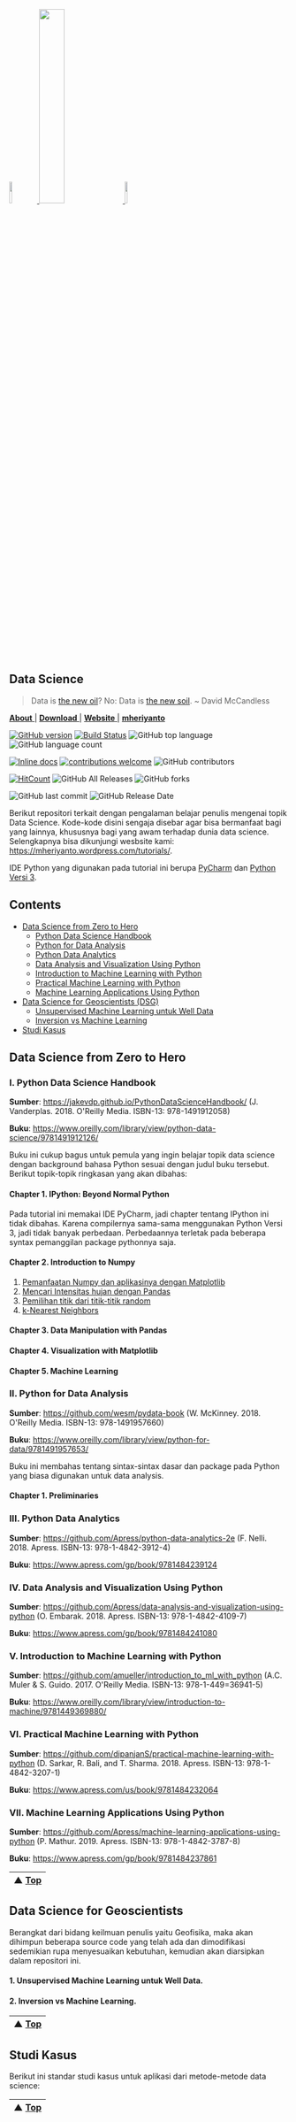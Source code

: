 <a Data Science href="https://mheriyanto.wordpress.com/tutorials/">
  <img src="https://avatars3.githubusercontent.com/u/22278148?s=460&v=4" width="10%">
</a>
<a Data Science href="https://mheriyanto.wordpress.com/tutorials/">
  <img src="https://www.python.org/static/community_logos/python-logo-master-v3-TM.png" width="30%">
</a>
<a Data Science href="https://mheriyanto.wordpress.com/tutorials/">
  <img src="https://upload.wikimedia.org/wikipedia/commons/thumb/a/a1/PyCharm_Logo.svg/128px-PyCharm_Logo.svg.png" width="10%">
</a>

## Data Science
> Data is [the new oil](https://medium.com/project-2030/data-is-the-new-oil-a-ludicrous-proposition-1d91bba4f294)? No: Data is [the new soil](https://towardsdatascience.com/data-is-not-the-new-oil-bdb31f61bc2d). ~ David McCandless

[**About** ](https://github.com/mheriyanto/Data-Science) |
[**Download** ](https://github.com/mheriyanto/Data-Science/archive/v1.0.tar.gz) |
[**Website** ](https://mheriyanto.wordpress.com/tutorials/) |
[**mheriyanto** ](https://github.com/mheriyanto)


[![GitHub version](https://badge.fury.io/gh/mheriyanto%2FData-Science.svg)](https://badge.fury.io/gh/mheriyanto%2FData-Science)
[![Build Status](https://travis-ci.org/dwyl/esta.svg?branch=master)](https://travis-ci.org/mheriyanto/Data-Science)
![GitHub top language](https://img.shields.io/github/languages/top/mheriyanto/Data-Science.svg)
![GitHub language count](https://img.shields.io/github/languages/count/mheriyanto/Data-Science.svg)

[![Inline docs](http://inch-ci.org/github/dwyl/hapi-auth-jwt2.svg?branch=master)](http://inch-ci.org/mheriyanto/Data-Science/hapi-auth-jwt2)
[![contributions welcome](https://img.shields.io/badge/contributions-welcome-brightgreen.svg?style=flat)](https://github.com/mheriyanto/Data-Science/issues)
![GitHub contributors](https://img.shields.io/github/contributors/mheriyanto/Data-Science.svg)

[![HitCount](http://hits.dwyl.com/mheriyanto/Data-Science.svg)](http://hits.dwyl.com/mheriyanto/Data-Science)
![GitHub All Releases](https://img.shields.io/github/downloads/mheriyanto/Data-Science/total.svg)
![GitHub forks](https://img.shields.io/github/forks/mheriyanto/Data-Science.svg?style=social)

![GitHub last commit](https://img.shields.io/github/last-commit/mheriyanto/Data-Science.svg)
![GitHub Release Date](https://img.shields.io/github/release-date/mheriyanto/Data-Science.svg)

Berikut repositori terkait dengan pengalaman belajar penulis mengenai topik Data Science. Kode-kode disini sengaja disebar agar bisa bermanfaat bagi yang lainnya, khususnya bagi yang awam terhadap dunia data science. Selengkapnya bisa dikunjungi wesbsite kami: https://mheriyanto.wordpress.com/tutorials/.

IDE Python yang digunakan pada tutorial ini berupa [PyCharm](https://www.jetbrains.com/pycharm/) dan [Python Versi 3](https://www.python.org/downloads/release/python-373/).

## Contents
- [Data Science from Zero to Hero](#data-science-from-zero-to-hero)
    - [Python Data Science Handbook](#I-python-data-science-handbook)
    - [Python for Data Analysis](#II-python-for-data-analysis)
    - [Python Data  Analytics](#III-python-data-analytics)
    - [Data Analysis and Visualization Using Python](#IV-data-analysis-and-visualization-using-python)
    - [Introduction to Machine Learning with Python](#V-introduction-to-machine-learning-with-python)
    - [Practical Machine Learning with Python](#VI-practical-machine-learning-with-python)
    - [Machine Learning Applications Using Python](#VII-machine-learning-applications-using-python)
- [Data Science for Geoscientists (DSG)](#Data-science-for-geoscientists)
    - [Unsupervised Machine Learning untuk Well Data](#1-unsupervised-machine-learning-untuk-well-data)
    - [Inversion vs Machine Learning](#2-inversion-vs-machine-learning)
- [Studi Kasus](#studi-kasus)


## Data Science from Zero to Hero
### I. Python Data Science Handbook
**Sumber**: https://jakevdp.github.io/PythonDataScienceHandbook/ (J. Vanderplas. 2018. O'Reilly Media. ISBN-13: 978-1491912058)

**Buku**: https://www.oreilly.com/library/view/python-data-science/9781491912126/

Buku ini cukup bagus untuk pemula yang ingin belajar topik data science dengan background bahasa Python sesuai dengan judul buku    tersebut. Berikut topik-topik ringkasan yang akan dibahas:

#### Chapter 1. IPython: Beyond Normal Python
Pada tutorial ini memakai IDE PyCharm, jadi chapter tentang IPython ini tidak dibahas. Karena compilernya sama-sama menggunakan Python Versi 3, jadi tidak banyak perbedaan. Perbedaannya terletak pada beberapa syntax pemanggilan package pythonnya saja. 

#### Chapter 2. Introduction to Numpy
1. [Pemanfaatan Numpy dan aplikasinya dengan Matplotlib](https://github.com/mheriyanto/Data-Science/blob/master/001_numpy01_plotting.py)
2. [Mencari Intensitas hujan dengan Pandas](https://github.com/mheriyanto/Data-Science/blob/master/001_numpy02_rainydays.py)
3. [Pemilihan titik dari titik-titik random](https://github.com/mheriyanto/Data-Science/blob/master/001_numpy03_selectingpoints.py)
4. [k-Nearest Neighbors](https://github.com/mheriyanto/Data-Science/blob/master/001_numpy04_knearest_neighbors.py)

#### Chapter 3. Data Manipulation with Pandas

#### Chapter 4. Visualization with Matplotlib

#### Chapter 5. Machine Learning

### II. Python for Data  Analysis
**Sumber**: https://github.com/wesm/pydata-book (W. McKinney. 2018. O'Reilly Media. ISBN-13: 978-1491957660)

**Buku**: https://www.oreilly.com/library/view/python-for-data/9781491957653/

Buku ini membahas tentang sintax-sintax dasar dan package pada Python yang biasa digunakan untuk data analysis.

#### Chapter 1. Preliminaries

### III. Python Data  Analytics
**Sumber**: https://github.com/Apress/python-data-analytics-2e (F. Nelli. 2018. Apress. ISBN-13: 978-1-4842-3912-4)

**Buku**: https://www.apress.com/gp/book/9781484239124

### IV. Data Analysis and Visualization Using Python
**Sumber**:  https://github.com/Apress/data-analysis-and-visualization-using-python (O. Embarak. 2018. Apress. ISBN-13: 978-1-4842-4109-7)

**Buku**: https://www.apress.com/gp/book/9781484241080

### V. Introduction to Machine Learning with Python
**Sumber**: https://github.com/amueller/introduction_to_ml_with_python (A.C. Muler & S. Guido. 2017. O'Reilly Media. ISBN-13: 978-1-449=36941-5)

**Buku**: https://www.oreilly.com/library/view/introduction-to-machine/9781449369880/

### VI. Practical Machine Learning with Python
**Sumber**: https://github.com/dipanjanS/practical-machine-learning-with-python (D. Sarkar, R. Bali, and T. Sharma. 2018. Apress. ISBN-13: 978-1-4842-3207-1)

**Buku**: https://www.apress.com/us/book/9781484232064

### VII. Machine Learning Applications Using Python
**Sumber**: https://github.com/Apress/machine-learning-applications-using-python (P. Mathur. 2019. Apress. ISBN-13: 978-1-4842-3787-8)

**Buku**: https://www.apress.com/gp/book/9781484237861


| ▲ [Top](#contents) |
| --- |

## Data Science for Geoscientists
Berangkat dari bidang keilmuan penulis yaitu Geofisika, maka akan dihimpun beberapa source code yang telah ada dan dimodifikasi sedemikian rupa menyesuaikan kebutuhan, kemudian akan diarsipkan dalam repositori ini.

#### 1. Unsupervised Machine Learning untuk Well Data.

#### 2. Inversion vs Machine Learning.

| ▲ [Top](#contents) |
| --- |

## Studi Kasus
Berikut ini standar studi kasus untuk aplikasi dari metode-metode data science:

| ▲ [Top](#contents) |
| --- |
